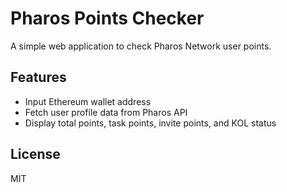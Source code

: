 # Pharos Points Checker

A simple web application to check Pharos Network user points.

## Features

- Input Ethereum wallet address
- Fetch user profile data from Pharos API
- Display total points, task points, invite points, and KOL status

## License

MIT
